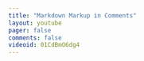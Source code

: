 ```yaml
---
title: "Markdown Markup in Comments"
layout: youtube
pager: false
comments: false
videoid: 01CdBmO6dg4
---
```

